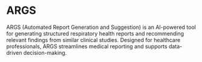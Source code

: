 # ARGS
ARGS (Automated Report Generation and Suggestion) is an AI-powered tool for generating structured respiratory health reports and recommending relevant findings from similar clinical studies. Designed for healthcare professionals, ARGS streamlines medical reporting and supports data-driven decision-making.
